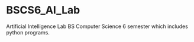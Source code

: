# BSCS6_AI_Lab
Artificial Intelligence Lab BS Computer Science 6 semester which includes python programs.
